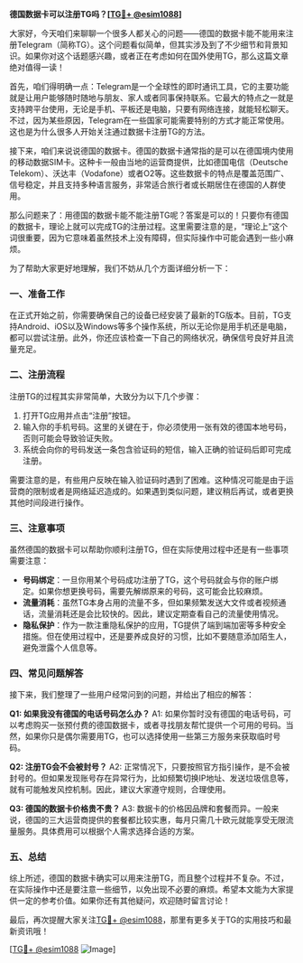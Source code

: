 **德国数据卡可以注册TG吗？[[TG💪+ @esim1088](https://t.me/s/esim1088)]**

大家好，今天咱们来聊聊一个很多人都关心的问题——德国的数据卡能不能用来注册Telegram（简称TG）。这个问题看似简单，但其实涉及到了不少细节和背景知识。如果你对这个话题感兴趣，或者正在考虑如何在国外使用TG，那么这篇文章绝对值得一读！

首先，咱们得明确一点：Telegram是一个全球性的即时通讯工具，它的主要功能就是让用户能够随时随地与朋友、家人或者同事保持联系。它最大的特点之一就是支持跨平台使用，无论是手机、平板还是电脑，只要有网络连接，就能轻松聊天。不过，因为某些原因，Telegram在一些国家可能需要特别的方式才能正常使用。这也是为什么很多人开始关注通过数据卡注册TG的方法。

接下来，咱们来说说德国的数据卡。德国的数据卡通常指的是可以在德国境内使用的移动数据SIM卡。这种卡一般由当地的运营商提供，比如德国电信（Deutsche Telekom）、沃达丰（Vodafone）或者O2等。这些数据卡的特点是覆盖范围广、信号稳定，并且支持多种语言服务，非常适合旅行者或长期居住在德国的人群使用。

那么问题来了：用德国的数据卡能不能注册TG呢？答案是可以的！只要你有德国的数据卡，理论上就可以完成TG的注册过程。这里需要注意的是，“理论上”这个词很重要，因为它意味着虽然技术上没有障碍，但实际操作中可能会遇到一些小麻烦。

为了帮助大家更好地理解，我们不妨从几个方面详细分析一下：

### **一、准备工作**
在正式开始之前，你需要确保自己的设备已经安装了最新的TG版本。目前，TG支持Android、iOS以及Windows等多个操作系统，所以无论你是用手机还是电脑，都可以尝试注册。此外，你还应该检查一下自己的网络状况，确保信号良好并且流量充足。

### **二、注册流程**
注册TG的过程其实非常简单，大致分为以下几个步骤：
1. 打开TG应用并点击“注册”按钮。
2. 输入你的手机号码。这里的关键在于，你必须使用一张有效的德国本地号码，否则可能会导致验证失败。
3. 系统会向你的号码发送一条包含验证码的短信，输入正确的验证码后即可完成注册。

需要注意的是，有些用户反映在输入验证码时遇到了困难。这种情况可能是由于运营商的限制或者是网络延迟造成的。如果遇到类似问题，建议稍后再试，或者更换其他时间段进行操作。

### **三、注意事项**
虽然德国的数据卡可以帮助你顺利注册TG，但在实际使用过程中还是有一些事项需要注意：
- **号码绑定**：一旦你用某个号码成功注册了TG，这个号码就会与你的账户绑定。如果你想更换号码，需要先解绑原来的号码，这可能会比较麻烦。
- **流量消耗**：虽然TG本身占用的流量不多，但如果频繁发送大文件或者视频通话，流量消耗还是会比较快的。因此，建议定期查看自己的流量使用情况。
- **隐私保护**：作为一款注重隐私保护的应用，TG提供了端到端加密等多种安全措施。但在使用过程中，还是要养成良好的习惯，比如不要随意添加陌生人，避免泄露个人信息等。

### **四、常见问题解答**
接下来，我们整理了一些用户经常问到的问题，并给出了相应的解答：

**Q1: 如果我没有德国的电话号码怎么办？**
A1: 如果你暂时没有德国的电话号码，可以考虑购买一张预付费的德国数据卡，或者寻找朋友帮忙提供一个可用的号码。当然，如果你只是偶尔需要用TG，也可以选择使用一些第三方服务来获取临时号码。

**Q2: 注册TG会不会被封号？**
A2: 正常情况下，只要按照官方指引操作，是不会被封号的。但如果发现账号存在异常行为，比如频繁切换IP地址、发送垃圾信息等，就有可能触发风控机制。因此，建议大家遵守规则，合理使用。

**Q3: 德国的数据卡价格贵不贵？**
A3: 数据卡的价格因品牌和套餐而异。一般来说，德国的三大运营商提供的套餐都比较实惠，每月只需几十欧元就能享受无限流量服务。具体费用可以根据个人需求选择合适的方案。

### **五、总结**
综上所述，德国的数据卡确实可以用来注册TG，而且整个过程并不复杂。不过，在实际操作中还是要注意一些细节，以免出现不必要的麻烦。希望本文能为大家提供一定的参考价值。如果你还有其他疑问，欢迎随时留言讨论！

最后，再次提醒大家关注[TG💪+ @esim1088](https://t.me/s/esim1088)，那里有更多关于TG的实用技巧和最新资讯哦！

[[TG💪+ @esim1088](https://t.me/s/esim1088) ![Image](https://i.postimg.cc/4NQfJmqS/Snipaste-2025-05-13-00-14-12.png)]